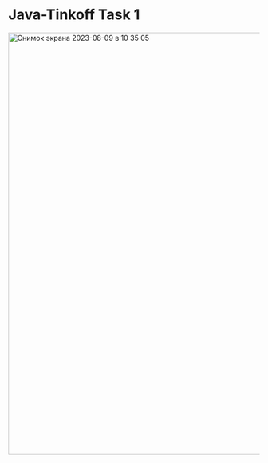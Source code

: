 # Java-Tinkoff Task 1
<img width="846" alt="Снимок экрана 2023-08-09 в 10 35 05" src="https://github.com/BogatovVI/Java-Tinkoff/assets/104003318/4de39fc2-b346-4f42-8bf9-acdce8e17612">
